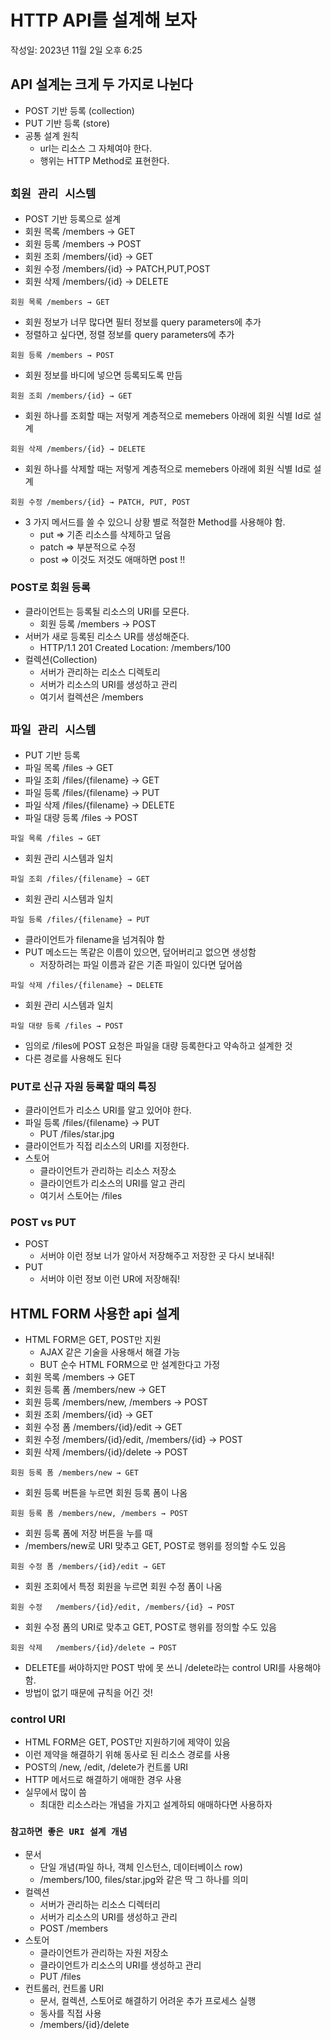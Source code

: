 # HTTP API를 설계해 보자

작성일: 2023년 11월 2일 오후 6:25

## API 설계는 크게 두 가지로 나뉜다

- POST 기반 등록 (collection)
- PUT 기반 등록 (store)
- 공통 설계 원칙
  - url는 리소스 그 자체여야 한다.
  - 행위는 HTTP Method로 표현한다.

## `회원 관리 시스템`

- POST 기반 등록으로 설계
- 회원 목록 /members → GET
- 회원 등록 /members → POST
- 회원 조회 /members/{id} → GET
- 회원 수정 /members/{id} → PATCH,PUT,POST
- 회원 삭제 /members/{id} → DELETE

`회원 목록 /members → GET`

- 회원 정보가 너무 많다면 필터 정보를 query parameters에 추가
- 정렬하고 싶다면, 정렬 정보를 query parameters에 추가

`회원 등록 /members → POST`

- 회원 정보를 바디에 넣으면 등록되도록 만듬

`회원 조회 /members/{id} → GET`

- 회원 하나를 조회할 때는 저렇게 계층적으로 memebers 아래에 회원 식별 Id로 설계

`회원 삭제 /members/{id} → DELETE`

- 회원 하나를 삭제할 때는 저렇게 계층적으로 memebers 아래에 회원 식별 Id로 설계

`회원 수정 /members/{id} → PATCH, PUT, POST`

- 3 가지 메서드를 쓸 수 있으니 상황 별로 적절한 Method를 사용해야 함.
  - put ⇒ 기존 리소스를 삭제하고 덮음
  - patch ⇒ 부분적으로 수정
  - post ⇒ 이것도 저것도 애매하면 post !!

### POST로 회원 등록

- 클라이언트는 등록될 리소스의 URI를 모른다.
  - 회원 등록 /members → POST
- 서버가 새로 등록된 리소스 UR를 생성해준다.
  - HTTP/1.1 201 Created
    Location: /members/100
- 컬렉션(Collection)
  - 서버가 관리하는 리소스 디렉토리
  - 서버가 리소스의 URI를 생성하고 관리
  - 여기서 컬렉션은 /members

## `파일 관리 시스템`

- PUT 기반 등록
- 파일 목록 /files → GET
- 파일 조회 /files/{filename} → GET
- 파일 등록 /files/{filename} → PUT
- 파일 삭제 /files/{filename} → DELETE
- 파일 대량 등록 /files → POST

`파일 목록 /files → GET`

- 회원 관리 시스템과 일치

`파일 조회 /files/{filename} → GET`

- 회원 관리 시스템과 일치

`파일 등록 /files/{filename} → PUT`

- 클라이언트가 filename을 넘겨줘야 함
- PUT 메소드는 똑같은 이름이 있으면, 덮어버리고 없으면 생성함
  - 저장하려는 파일 이름과 같은 기존 파일이 있다면 덮어씀

`파일 삭제 /files/{filename} → DELETE`

- 회원 관리 시스템과 일치

`파일 대량 등록 /files → POST`

- 임의로 /files에 POST 요청은 파일을 대량 등록한다고 약속하고 설계한 것
- 다른 경로를 사용해도 된다

### PUT로 신규 자원 등록할 때의 특징

- 클라이언트가 리소스 URI를 알고 있어야 한다.
- 파일 등록 /files/{filename} → PUT
  - PUT /files/star.jpg
- 클라이언트가 직접 리소스의 URI를 지정한다.
- 스토어
  - 클라이언트가 관리하는 리소스 저장소
  - 클라이언트가 리소스의 URI를 알고 관리
  - 여기서 스토어는 /files

### POST vs PUT

- POST
  - 서버야 이런 정보 너가 알아서 저장해주고 저장한 곳 다시 보내줘!
- PUT
  - 서버야 이런 정보 이런 UR에 저장해줘!

## HTML FORM 사용한 api 설계

- HTML FORM은 GET, POST만 지원
  - AJAX 같은 기술을 사용해서 해결 가능
  - BUT 순수 HTML FORM으로 만 설계한다고 가정
- 회원 목록 /members → GET
- 회원 등록 폼 /members/new → GET
- 회원 등록 /members/new, /members → POST
- 회원 조회 /members/{id} → GET
- 회원 수정 폼 /members/{id}/edit → GET
- 회원 수정 /members/{id}/edit, /members/{id} → POST
- 회원 삭제 /members/{id}/delete → POST

`회원 등록 폼 /members/new → GET`

- 회원 등록 버튼을 누르면 회원 등록 폼이 나옴

`회원 등록 폼 /members/new, /members → POST`

- 회원 등록 폼에 저장 버튼을 누를 때
- /members/new로 URI 맞추고 GET, POST로 행위를 정의할 수도 있음

`회원 수정 폼 /members/{id}/edit → GET`

- 회원 조회에서 특정 회원을 누르면 회원 수정 폼이 나옴

`회원 수정   /members/{id}/edit, /members/{id} → POST`

- 회원 수정 폼의 URI로 맞추고 GET, POST로 행위를 정의할 수도 있음

`회원 삭제   /members/{id}/delete → POST`

- DELETE를 써야하지만 POST 밖에 못 쓰니 /delete라는 control URI를 사용해야 함.
- 방법이 없기 때문에 규칙을 어긴 것!

### control URI

- HTML FORM은 GET, POST만 지원하기에 제약이 있음
- 이런 제약을 해결하기 위해 동사로 된 리소스 경로를 사용
- POST의 /new, /edit, /delete가 컨트롤 URI
- HTTP 메서드로 해결하기 애매한 경우 사용
- 실무에서 많이 씀
  - 최대한 리소스라는 개념을 가지고 설계하되 애매하다면 사용하자

### `참고하면 좋은 URI 설계 개념`

- 문서
  - 단일 개념(파일 하나, 객체 인스턴스, 데이터베이스 row)
  - /members/100, files/star.jpg와 같은 딱 그 하나를 의미
- 컬렉션
  - 서버가 관리하는 리소스 디렉터리
  - 서버가 리소스의 URI를 생성하고 관리
  - POST /members
- 스토어
  - 클라이언트가 관리하는 자원 저장소
  - 클라이언트가 리소스의 URI를 생성하고 관리
  - PUT /files
- 컨트롤러, 컨트롤 URI
  - 문서, 컬렉션, 스토어로 해결하기 어려운 추가 프로세스 실행
  - 동사를 직접 사용
  - /members/{id}/delete
